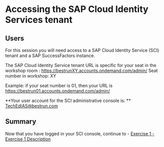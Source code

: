 # Accessing the SAP Cloud Identity Services tenant

## Users

For this session you will need access to a SAP Cloud Identity Service (SCI) tenant and a SAP SuccessFactors instance. 

The SAP Cloud Identity Service tenant URL is specific for your seat in the workshop room : https://bestrunXY.accounts.ondemand.com/admin/
Seat number in workshop: XY

Example: if your seat number is 01, then your URL is https://bestrun01.accounts.ondemand.com/admin/  

**Your user account for the SCI administrative console is: ** TechEdIAS@bestrun.com


## Summary

Now that you have logged in your SCI console, continue to - [Exercise 1 - Exercise 1 Description](../ex1/README.md)
